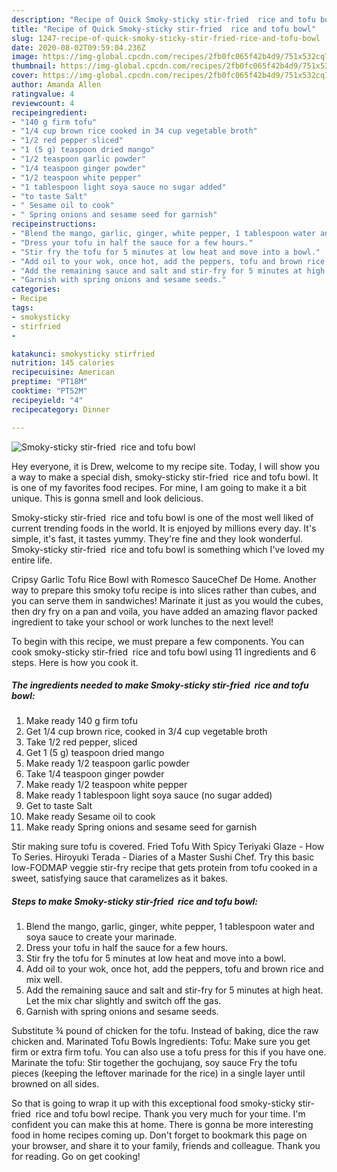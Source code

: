 ```yaml
---
description: "Recipe of Quick Smoky-sticky stir-fried  rice and tofu bowl"
title: "Recipe of Quick Smoky-sticky stir-fried  rice and tofu bowl"
slug: 1247-recipe-of-quick-smoky-sticky-stir-fried-rice-and-tofu-bowl
date: 2020-08-02T09:59:04.236Z
image: https://img-global.cpcdn.com/recipes/2fb0fc065f42b4d9/751x532cq70/smoky-sticky-stir-fried-rice-and-tofu-bowl-recipe-main-photo.jpg
thumbnail: https://img-global.cpcdn.com/recipes/2fb0fc065f42b4d9/751x532cq70/smoky-sticky-stir-fried-rice-and-tofu-bowl-recipe-main-photo.jpg
cover: https://img-global.cpcdn.com/recipes/2fb0fc065f42b4d9/751x532cq70/smoky-sticky-stir-fried-rice-and-tofu-bowl-recipe-main-photo.jpg
author: Amanda Allen
ratingvalue: 4
reviewcount: 4
recipeingredient:
- "140 g firm tofu"
- "1/4 cup brown rice cooked in 34 cup vegetable broth"
- "1/2 red pepper sliced"
- "1 (5 g) teaspoon dried mango"
- "1/2 teaspoon garlic powder"
- "1/4 teaspoon ginger powder"
- "1/2 teaspoon white pepper"
- "1 tablespoon light soya sauce no sugar added"
- "to taste Salt"
- " Sesame oil to cook"
- " Spring onions and sesame seed for garnish"
recipeinstructions:
- "Blend the mango, garlic, ginger, white pepper, 1 tablespoon water and soya sauce to create your marinade."
- "Dress your tofu in half the sauce for a few hours."
- "Stir fry the tofu for 5 minutes at low heat and move into a bowl."
- "Add oil to your wok, once hot, add the peppers, tofu and brown rice and mix well."
- "Add the remaining sauce and salt and stir-fry for 5 minutes at high heat. Let the mix char slightly and switch off the gas."
- "Garnish with spring onions and sesame seeds."
categories:
- Recipe
tags:
- smokysticky
- stirfried
- 

katakunci: smokysticky stirfried  
nutrition: 145 calories
recipecuisine: American
preptime: "PT18M"
cooktime: "PT52M"
recipeyield: "4"
recipecategory: Dinner

---
```



![Smoky-sticky stir-fried  rice and tofu bowl](https://img-global.cpcdn.com/recipes/2fb0fc065f42b4d9/751x532cq70/smoky-sticky-stir-fried-rice-and-tofu-bowl-recipe-main-photo.jpg)

Hey everyone, it is Drew, welcome to my recipe site. Today, I will show you a way to make a special dish, smoky-sticky stir-fried  rice and tofu bowl. It is one of my favorites food recipes. For mine, I am going to make it a bit unique. This is gonna smell and look delicious.

Smoky-sticky stir-fried  rice and tofu bowl is one of the most well liked of current trending foods in the world. It is enjoyed by millions every day. It's simple, it's fast, it tastes yummy. They're fine and they look wonderful. Smoky-sticky stir-fried  rice and tofu bowl is something which I've loved my entire life.

Cripsy Garlic Tofu Rice Bowl with Romesco SauceChef De Home. Another way to prepare this smoky tofu recipe is into slices rather than cubes, and you can serve them in sandwiches! Marinate it just as you would the cubes, then dry fry on a pan and voila, you have added an amazing flavor packed ingredient to take your school or work lunches to the next level!


To begin with this recipe, we must prepare a few components. You can cook smoky-sticky stir-fried  rice and tofu bowl using 11 ingredients and 6 steps. Here is how you cook it.

<!--inarticleads1-->

##### The ingredients needed to make Smoky-sticky stir-fried  rice and tofu bowl:

1. Make ready 140 g firm tofu
1. Get 1/4 cup brown rice, cooked in 3/4 cup vegetable broth
1. Take 1/2 red pepper, sliced
1. Get 1 (5 g) teaspoon dried mango
1. Make ready 1/2 teaspoon garlic powder
1. Take 1/4 teaspoon ginger powder
1. Make ready 1/2 teaspoon white pepper
1. Make ready 1 tablespoon light soya sauce (no sugar added)
1. Get to taste Salt
1. Make ready  Sesame oil to cook
1. Make ready  Spring onions and sesame seed for garnish


Stir making sure tofu is covered. Fried Tofu With Spicy Teriyaki Glaze - How To Series. Hiroyuki Terada - Diaries of a Master Sushi Chef. Try this basic low-FODMAP veggie stir-fry recipe that gets protein from tofu cooked in a sweet, satisfying sauce that caramelizes as it bakes. 

<!--inarticleads2-->

##### Steps to make Smoky-sticky stir-fried  rice and tofu bowl:

1. Blend the mango, garlic, ginger, white pepper, 1 tablespoon water and soya sauce to create your marinade.
1. Dress your tofu in half the sauce for a few hours.
1. Stir fry the tofu for 5 minutes at low heat and move into a bowl.
1. Add oil to your wok, once hot, add the peppers, tofu and brown rice and mix well.
1. Add the remaining sauce and salt and stir-fry for 5 minutes at high heat. Let the mix char slightly and switch off the gas.
1. Garnish with spring onions and sesame seeds.


Substitute ¾ pound of chicken for the tofu. Instead of baking, dice the raw chicken and. Marinated Tofu Bowls Ingredients: Tofu: Make sure you get firm or extra firm tofu. You can also use a tofu press for this if you have one. Marinate the tofu: Stir together the gochujang, soy sauce Fry the tofu pieces (keeping the leftover marinade for the rice) in a single layer until browned on all sides. 

So that is going to wrap it up with this exceptional food smoky-sticky stir-fried  rice and tofu bowl recipe. Thank you very much for your time. I'm confident you can make this at home. There is gonna be more interesting food in home recipes coming up. Don't forget to bookmark this page on your browser, and share it to your family, friends and colleague. Thank you for reading. Go on get cooking!

